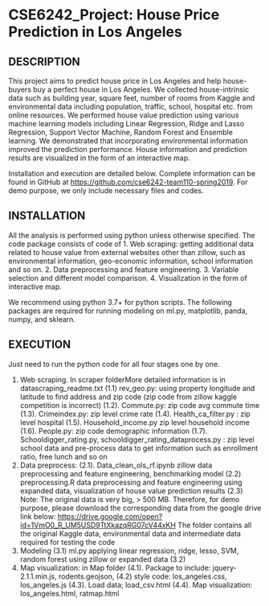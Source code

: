 # CSE6242_Project: House Price Prediction in Los Angeles

## DESCRIPTION
This project aims to predict house price in Los Angeles and help house-buyers buy a perfect house in Los Angeles. We collected house-intrinsic data such as building year, square feet, number of rooms from Kaggle and environmental data including population, traffic, school, hospital etc. from online resources. We performed house value prediction using various machine learning models including Linear Regression, Ridge and Lasso Regression, Support Vector Machine, Random Forest and Ensemble learning. We demonstrated that incorporating environmental information improved the prediction performance. House information and prediction results are visualized in the form of an interactive map.

Installation and execution are detailed below. Complete information can be found in GitHub at https://github.com/cse6242-team110-spring2019. For demo purpose, we only include necessary files and codes.

## INSTALLATION
All the analysis is performed using python unless otherwise specified. The code package consists of code of 1. Web scraping: getting additional data related to house value from external websites other than zillow, such as environmental information, geo-economic information, school information and so on. 2. Data preprocessing and feature engineering. 3. Variable selection and different model comparison. 4. Visualization in the form of interactive map. 

We recommend using python 3.7+ for python scripts. The following packages are required for running modeling on ml.py, matplotlib, panda, numpy, and sklearn.

## EXECUTION
Just need to run the python code for all four stages one by one.
1. Web scraping. In scraper folderMore detailed information is in datascraping_readme.txt
(1.1) rev_geo.py: using property longitude and latitude to find address and zip code (zip code from zillow kaggle competition is incorrect)
(1.2). Commute.py: zip code avg commute time
(1.3). Crimeindex.py: zip level crime rate 
(1.4). Health_ca_filter.py : zip level hospital 
(1.5). Household_income.py zip level household income
(1.6). People.py: zip code demographic information
(1.7). Schooldigger_rating.py, schooldigger_rating_dataprocess.py : zip level school data and pre-process data to get information such as  enrollment ratio, free lunch and so on
2. Data preprocess:
(2.1). Data_clean_ols_rf.ipynb zillow data preprocessing and feature engineering, benchmarking model
(2.2) preprocessing.R data preprocessing and feature engineering using expanded data, visualization of house value prediction results
(2.3) Note: The original data is very big, > 500 MB. Therefore, for demo purpose, please download the corresponding data from the google drive link below:
https://drive.google.com/open?id=1VmO0_R_UM5USD9TtXkazqRG07cV44xKH
The folder contains all the original Kaggle data, environmental data and intermediate data required for testing the code
3. Modeling
(3.1) ml.py applying linear regression, ridge, lesso, SVM, random forest using zillow or expanded data
(3.2)
4. Map visualization: in Map folder
(4.1). Package to include: jquery-2.1.1.min.js, rodents.geojson, 
(4.2) style code: los_angeles.css, los_angeles.js
(4.3). Load data; load_csv.html
(4.4). Map visualization: los_angeles.html, ratmap.html




        

